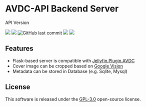 # AVDC-API Backend Server

API Version

![](https://img.shields.io/badge/build-passing-brightgreen.svg?style=flat)
![](https://img.shields.io/github/license/xjasonlyu/avdc-api.svg?style=flat)
![GitHub last commit](https://img.shields.io/github/last-commit/xjasonlyu/avdc-api)
![](https://img.shields.io/badge/Python-3.9-yellow.svg?style=flat&logo=python)
![](https://img.shields.io/badge/Flask-1.1.x-blue.svg?style=flat)

## Features

- Flask-based server is compatible with [Jellyfin.Plugin.AVDC](https://github.com/xjasonlyu/jellyfin-plugin-avdc)
- Cover image can be cropped based on [Google Vision](https://cloud.google.com/vision/docs/detecting-faces)
- Metadata can be stored in Database (e.g. Sqlite, Mysql)

## License

This software is released under the [GPL-3.0](LICENSE) open-source license.
